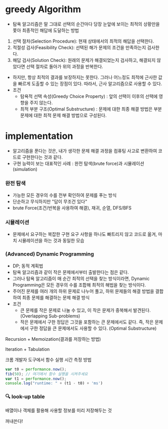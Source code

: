 # greedy Algorithm

- 탐욕 알고리즘은 말 그대로 선택의 순간마다 당장 눈앞에 보이는 최적의 상황만을 쫓아 최종적인 해답에 도달하는 방법
1. 선택 절차(Selection Procedure): 현재 상태에서의 최적의 해답을 선택한다.
2. 적절성 검사(Feasibility Check): 선택된 해가 문제의 조건을 만족하는지 검사한다.
3. 해답 검사(Solution Check): 원래의 문제가 해결되었는지 검사하고, 해결되지 않았다면 선택 절차로 돌아가 위의 과정을 반복한다.
- 하지만, 항상 최적의 결과를 보장하지는 못한다. 그러나 어느정도 최적에 근사한 값을 빠르게 도출할 수 있는 장점이 있다. 따라서, 근사 알고리즘으로 사용할 수 있다.
- 조건
    - 탐욕적 선택 속성(Greedy Choice Property) : 앞의 선택이 이후의 선택에 영향을 주지 않는다.
    - 최적 부분 구조(Optimal Substructure) : 문제에 대한 최종 해결 방법은 부분 문제에 대한 최적 문제 해결 방법으로 구성된다.

# implementation

- 알고리즘을 푼다는 것은, 내가 생각한 문제 해결 과정을 컴퓨팅 사고로 변환하여 코드로 구현한다는 것과 같다.
- 구현 능력이 보는 대표적인 사례 : 완전 탐색(brute force)과 시뮬레이션(simulation)

### 완전 탐색

- 가능한 모든 경우의 수를 전부 확인하여 문제를 푸는 방식
- 단순하고 무식하지만 "답이 무조건 있다"
- brute Force(조건/반복을 사용하여 해결), 재귀, 순열, DFS/BFS

### 시뮬레이션

- 문제에서 요구하는 복잡한 구현 요구 사항을 하나도 빠트리지 않고 코드로 옮겨, 마치 시뮬레이션을 하는 것과 동일한 모습

### (Advanced) Dynamic Programming

- DP; 동적 계획법
- 탐욕 알고리즘과 같이 작은 문제에서부터 출발한다는 점은 같다.
- 그러나 탐욕 알고리즘이 매 순간 최적의 선택을 찾는 방식이라면, Dynamic Programming은 모든 경우의 수를 조합해 최적의 해법을 찾는 방식이다.
- 주어진 문제를 여러 개의 하위 문제로 나누어 풀고, 하위 문제들의 해결 방법을 결합하여 최종 문제를 해결하는 문제 해결 방식
- 조건
    - 큰 문제를 작은 문제로 나눌 수 있고, 이 작은 문제가 중복해서 발견된다. (Overlapping Sub-problems)
    - 작은 문제에서 구한 정답은 그것을 포함하는 큰 문제에서도 같다. 즉, 작은 문제에서 구한 정답을 큰 문제에서도 사용할 수 있다. (Optimal Substructure)
    

Recursion + Memoization(결과를 저장하는 방법)

Iteration + Tabulation

크롬 개발자 도구에서 함수 실행 시간 측정 방법

```js
var t0 = performance.now();
fib(50); // 여기에서 함수 실행을 시켜주세요
var t1 = performance.now();
console.log("runtime: " + (t1 - t0) + 'ms')
```

### 🔍  look-up table

배열이나 객체를 활용해 사용할 정보를 미리 저장해두는 것

꺼내쓴다!